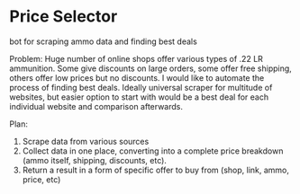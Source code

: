 # Price Selector
 bot for scraping ammo data and finding best deals

Problem:
Huge number of online shops offer various types of .22 LR ammunition. Some give discounts on large orders, some offer free shipping, others offer low prices but no discounts. I would like to automate the process of finding best deals.
Ideally universal scraper for multitude of websites, but easier option to start with would be a best deal for each individual website and comparison afterwards.

Plan:
1) Scrape data from various sources
2) Collect data in one place, converting into a complete price breakdown (ammo itself, shipping, discounts, etc).
3) Return a result in a form of specific offer to buy from (shop, link, ammo, price, etc)